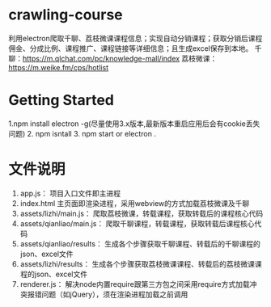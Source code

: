 #  crawling-course
利用electron爬取千聊、荔枝微课课程信息；实现自动分销课程；获取分销后课程佣金、分成比例、课程推广、课程链接等详细信息；且生成excel保存到本地。
千聊：https://m.qlchat.com/pc/knowledge-mall/index
 荔枝微课：https://m.weike.fm/cps/hotlist

# Getting Started

1.npm install electron -g(尽量使用3.x版本,最新版本重启应用后会有cookie丢失问题)
2.	npm isntall 
3.	npm start or electron .
# 文件说明
1. app.js： 项目入口文件即主进程
2. index.html 主页面即渲染进程，采用webview的方式加载荔枝微课及千聊
3. assets/lizhi/main.js： 爬取荔枝微课，转载课程，获取转载后的课程核心代码
4. assets/qianliao/main.js： 爬取千聊课程，转载课程，获取转载后课程核心代码
5. assets/qianliao/results： 生成各个步骤获取千聊课程、转载后的千聊课程的json、excel文件
6. assets/lizhi/results： 生成各个步骤获取荔枝微课课程、转载后的荔枝微课课程的json、excel文件
7. renderer.js： 解决node内置require跟第三方包之间采用require方式加载冲突报错问题（如jQuery），须在渲染进程加载之前调用
